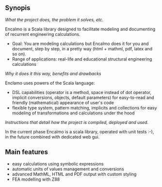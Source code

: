 Synopis
--

_What the project does, the problem it solves, etc._

   Encalmo is a Scala library designed to facilitate modeling and documenting of recurrent engineering calculations.
   * Goal: You are modeling calculations but Encalmo does it for you and document, step by step, in a pretty way (html + mathml, pdf, latex and so on).
   * Range of applications: real-life and educational structural engineering calculations

_Why it does it this way, benefits and drawbacks_

   Enclamo uses powers of the Scala language:

  * DSL capabilities (operator is a method, space instead of dot operator, implicit conversions, objects, default parameters) for easy-to-read and friendly (mathematical) appearance of user's code
  * flexible type system, pattern matching, implicits and collections for easy modeling of transformations and calculations under the hood

_Instructions that detail how the project is compiled, deployed and used._

   In the current phase Encalmo is a scala library, operated with unit tests :-), in the future combined with dedicated web gui.

Main features
--

  * easy calculations using symbolic expressions
  * automatic units of values management and conversions
  * advanced MathML, HTML and PDF output with custom styling
  * FEA modelling with Z88


